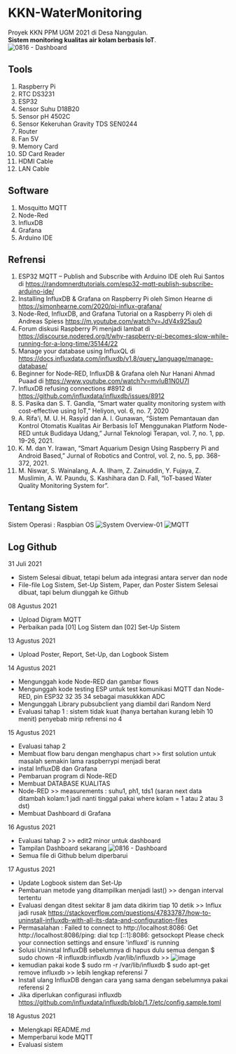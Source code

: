# KKN-WaterMonitoring
Proyek KKN PPM UGM 2021 di Desa Nanggulan. <br>
**Sistem monitoring kualitas air kolam berbasis IoT**. <br>
![0816 - Dashboard](https://user-images.githubusercontent.com/77771888/129525431-ab387ffd-0690-47e1-be27-1555683be9c5.png)



## Tools
  1. Raspberry Pi
  2. RTC DS3231
  3. ESP32 
  4. Sensor Suhu D18B20
  5. Sensor pH 4502C
  6. Sensor Kekeruhan Gravity TDS SEN0244
  7. Router 
  8. Fan 5V
  9. Memory Card
  10. SD Card Reader
  11. HDMI Cable
  12. LAN Cable

## Software
  1. Mosquitto MQTT
  2. Node-Red
  3. InfluxDB
  4. Grafana
  5. Arduino IDE


## Refrensi
  1. ESP32 MQTT – Publish and Subscribe with Arduino IDE oleh Rui Santos di https://randomnerdtutorials.com/esp32-mqtt-publish-subscribe-arduino-ide/
  2. Installing InfluxDB & Grafana on Raspberry Pi oleh Simon Hearne di https://simonhearne.com/2020/pi-influx-grafana/
  3. Node-Red, InfluxDB, and Grafana Tutorial on a Raspberry Pi oleh di Andreas Spiess https://m.youtube.com/watch?v=JdV4x925au0
  4. Forum diskusi Raspberry Pi menjadi lambat di https://discourse.nodered.org/t/why-raspberry-pi-becomes-slow-while-running-for-a-long-time/35144/22
  5. Manage your database using InfluxQL di https://docs.influxdata.com/influxdb/v1.8/query_language/manage-database/
  6. Beginner for Node-RED, InfluxDB & Grafana oleh Nur Hanani Ahmad Puaad di https://www.youtube.com/watch?v=mvIuB1N0U7I
  7. InfluxDB refusing connections #8912 di https://github.com/influxdata/influxdb/issues/8912
  8. S. Pasika dan S. T. Gandla, “Smart water quality monitoring system with cost-effective using IoT,” Heliyon, vol. 6, no. 7, 2020
  9. A. Rifa'i, M. U. H. Rasyid dan A. I. Gunawan, “Sistem Pemantauan dan Kontrol Otomatis Kualitas Air Berbasis IoT Menggunakan Platform Node-RED untuk Budidaya Udang,” Jurnal Teknologi Terapan, vol. 7, no. 1, pp. 19-26, 2021. 
  10. K. M. dan Y. Irawan, “Smart Aquarium Design Using Raspberry Pi and Android Based,” Jurnal of Robotics and Control, vol. 2, no. 5, pp. 368-372, 2021.
  11.  M. Niswar, S. Wainalang, A. A. Ilham, Z. Zainuddin, Y. Fujaya, Z. Muslimin, A. W. Paundu, S. Kashihara dan D. Fall, “IoT-based Water Quality Monitoring System for”. 


## Tentang Sistem
Sistem Operasi : Raspbian OS
![System Overview-01](https://user-images.githubusercontent.com/77771888/127804773-7466d698-bb92-4034-89a1-a5c3fa98a4c5.png)
![MQTT](https://user-images.githubusercontent.com/77771888/128625034-4c7409f8-faa7-4f1f-bfc2-dbc7deacfc13.png) <br>


## Log Github
31 Juli 2021 <br>
  - Sistem Selesai dibuat, tetapi belum ada integrasi antara server dan node<br>
  - File-file Log Sistem, Set-Up Sistem, Paper, dan Poster Sistem Selesai dibuat, tapi belum diunggah ke Github

08 Agustus 2021 <br>
  - Upload Digram MQTT <br>
  - Perbaikan pada [01] Log Sistem dan [02] Set-Up Sistem


13 Agustus 2021 <br>
  - Upload Poster, Report, Set-Up, dan Logbook Sistem 


14 Agustus 2021 <br>
  - Mengunggah kode Node-RED dan gambar flows <br>
  - Mengunggah kode testing ESP untuk test komunikasi MQTT dan Node-RED, pin ESP32 32 35 34 sebagai masukkkan ADC
  - Mengunggah Library pubsubclient yang diambil dari Random Nerd
  - Evaluasi tahap 1 : sistem tidak kuat (hanya bertahan kurang lebih 10 menit) penyebab mirip refrensi no 4

15 Agustus 2021 <br>
  - Evaluasi tahap 2
  - Membuat flow baru dengan menghapus chart >> first solution untuk masalah semakin lama raspberrypi menjadi berat
  - instal InfluxDB dan Grafana
  - Pembaruan program di Node-RED
  - Membuat DATABASE KUALITAS
  - Node-RED >> measurements :  suhu1, ph1, tds1 (saran next data ditambah kolam:1 jadi nanti tinggal pakai where kolam = 1 atau 2 atau 3 dst)
  - Membuat Dashboard di Grafana

16 Agustus 2021 <br>
  -  Evaluasi tahap 2 >> edit2 minor untuk dashboard
  -  Tampilan Dashboard sekarang
    ![0816 - Dashboard](https://user-images.githubusercontent.com/77771888/129511771-ad139c05-0a78-4234-82c7-f95cdc490a36.png)
  -  Semua file di Github belum diperbarui

17 Agustus 2021 <br>
  - Update Logbook sistem dan Set-Up
  - Pembaruan metode yang ditampilkan menjadi last() >> dengan interval tertentu
  - Evaluasi dengan ditest sekitar 8 jam data dikirim tiap 10 detik >> Influx jadi rusak  https://stackoverflow.com/questions/47833787/how-to-uninstall-influxdb-with-all-its-data-and-configuration-files 
  - Permasalahan : Failed to connect to http://localhost:8086: Get http://localhost:8086/ping: dial tcp [::1]:8086: getsockopt Please check your connection settings and ensure 'influxd' is running
  - Solusi Uninstal InfluxDB sebelumnya di hapus dulu semua dengan $ sudo chown -R influxdb:influxdb /var/lib/influxdb >> 
   ![image](https://user-images.githubusercontent.com/77771888/129732011-85e5265b-e046-427c-a3ed-b59ff3486aee.png)
  - kemudian pakai kode $ sudo rm -r /var/lib/influxdb $ sudo apt-get remove influxdb >> lebih lengkap referensi 7
  - Install ulang InfluxDB dengan cara yang sama dengan sebelumnya pakai referensi 2
  - Jika diperlukan configurasi influxdb https://github.com/influxdata/influxdb/blob/1.7/etc/config.sample.toml

18 Agustus 2021
  - Melengkapi README.md
  - Memperbarui kode MQTT
  - Evaluasi sistem
